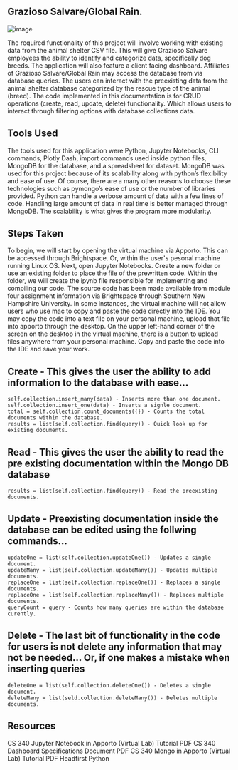 ## Grazioso Salvare/Global Rain.
![image](https://github.com/user-attachments/assets/daa53517-35dc-4138-834a-cc66f49a0d2a)

The required functionality of this project will involve working with existing data from the animal shelter CSV file. This will give Grazioso Salvare employees the ability to identify and categorize data, specifically dog breeds. The application will also feature a client facing dashboard. Affiliates of Grazioso Salvare/Global Rain may access the database from via database queries. The users can interact with the preexisting data from the animal shelter database categorized by the rescue type of the animal (breed). The code implemented in this documentation is for CRUD operations (create, read, update, delete) functionality.  Which allows users to interact through filtering options with database collections data. 

## Tools Used
The tools used for this application were Python, Jupyter Notebooks, CLI commands, Plotly Dash, import commands used inside python files, MongoDB for the database, and a spreadsheet for dataset. MongoDB was used for this project because of its scalability along with python’s flexibility and ease of use. Of course, there are a many other reasons to choose these technologies such as pymongo’s ease of use or the number of libraries provided. Python can handle a verbose amount of data with a few lines of code. Handling large amount of data in real time is better managed through MongoDB. The scalability is what gives the program more modularity.

## Steps Taken
To begin, we will start by opening the virtual machine via Apporto. This can be accessed through Brightspace. Or, within the user's pesonal machine running Linux OS. Next, open Jupyter Notebooks. Create a new folder or use an existing folder to place the file of the prewritten code. Within the folder, we will create the ipynb file responsible for implementing and compiling our code. The source code has been made available from module four assignment information via Brightspace through Southern New Hampshire University. In some instances, the virtual machine will not allow users who use mac to copy and paste the code directly into the IDE. You may copy the code into a text file on your personal machine, upload that file into apporto through the desktop. On the upper left-hand corner of the screen on the desktop in the virtual machine, there is a button to upload files anywhere from your personal machine. Copy and paste the code into the IDE and save your work. 

## Create - This gives the user the ability to add information to the database with ease...
    self.collection.insert_many(data) - Inserts more than one document.
    self.collection.insert_one(data) - Inserts a signle document.
    total = self.collection.count_documents({}) - Counts the total documents within the database.
    results = list(self.collection.find(query)) - Quick look up for existing documents.
    
## Read - This gives the user the ability to read the pre existing documentation within the Mongo DB database
    results = list(self.collection.find(query)) - Read the preexisting documents.

## Update - Preexisting documentation inside the database can be edited using the follwing commands...
    updateOne = list(self.collection.updateOne()) - Updates a single document.
    updateMany = list(self.collection.updateMany()) - Updates multiple documents.
    replaceOne = list(self.collection.replaceOne()) - Replaces a single documents.
    replaceOne = list(self.collection.replaceMany()) - Replaces multiple documents. 
    queryCount = query - Counts how many queries are within the database curently.

## Delete - The last bit of functionality in the code for users is not delete any information that may not be needed... Or, if one makes a mistake when inserting queries
    deleteOne = list(self.collection.deleteOne()) - Deletes a single document.
    deleteMany = list(seld.collection.deleteMany()) - Deletes multiple documents.
    
## Resources
CS 340 Jupyter Notebook in Apporto (Virtual Lab) Tutorial PDF
CS 340 Dashboard Specifications Document PDF
CS 340 Mongo in Apporto (Virtual Lab) Tutorial PDF
Headfirst Python

